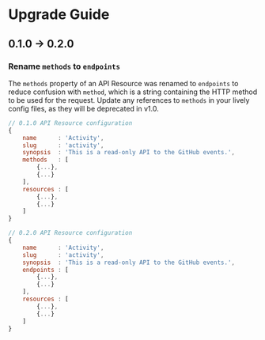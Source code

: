 Upgrade Guide
=============

0.1.0 -> 0.2.0
------------------

### Rename `methods` to `endpoints`

The `methods` property of an API Resource was renamed to `endpoints` to reduce confusion with `method`, which is a string containing the HTTP method to be used for the request. Update any references to `methods` in your lively config files, as they will be deprecated in v1.0.


```js
// 0.1.0 API Resource configuration
{
    name      : 'Activity',
    slug      : 'activity',
    synopsis  : 'This is a read-only API to the GitHub events.',
    methods   : [
        {...},
        {...}
    ],
    resources : [
        {...},
        {...}
    ]
}

// 0.2.0 API Resource configuration
{
    name      : 'Activity',
    slug      : 'activity',
    synopsis  : 'This is a read-only API to the GitHub events.',
    endpoints : [
        {...},
        {...}
    ],
    resources : [
        {...},
        {...}
    ]
}
```
